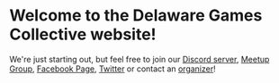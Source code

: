 # Welcome to the Delaware Games Collective website!

We're just starting out, but feel free to join our [Discord server](https://discord.gg/jXYjVZQ), [Meetup Group](https://www.meetup.com/Delaware-Games-Collective/), [Facebook Page](https://www.facebook.com/DelawareGamesCollective/), [Twitter](https://twitter.com/DelawareGames) or contact an [organizer](mailto:alina.christenbury@gmail.com)!
